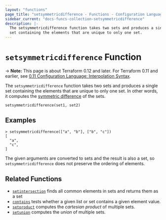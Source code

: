 ```yaml
---
layout: "functions"
page_title: "setsymmetricdifference - Functions - Configuration Language"
sidebar_current: "docs-funcs-collection-setsymmetricdifference"
description: |-
  The setsymmetricdifference function takes two sets and produces a single
  set containing the elements that are unique to only one set.
---
```


# `setsymmetricdifference` Function

-> **Note:** This page is about Terraform 0.12 and later. For Terraform 0.11 and
earlier, see
[0.11 Configuration Language: Interpolation Syntax](../../configuration-0-11/interpolation.html).


The `setsymmetricdifference` function takes two sets and produces a single
set containing the elements that are unique to only one set.
In other words, it computes the
[symmetric difference](https://en.wikipedia.org/wiki/Symmetric_difference) of
the sets.

```hcl
setsymmetricdifference(set1, set2)
```

## Examples

```
> setsymmetricdifference(["a", "b"], ["b", "c"])
[
  "a",
  "c",
]
```

The given arguments are converted to sets and the result is also a set, so
`setsymmetricdifference` does not preserve the ordering of elements.

## Related Functions

* [`setintersection`](./setintersection.html) finds all common elements in sets and returns them as a set
* [`contains`](./contains.html) tests whether a given list or set contains
  a given element value.
* [`setproduct`](./setproduct.html) computes the _cartesian product_ of multiple
  sets.
* [`setunion`](./setunion.html) computes the _union_ of
  multiple sets.
